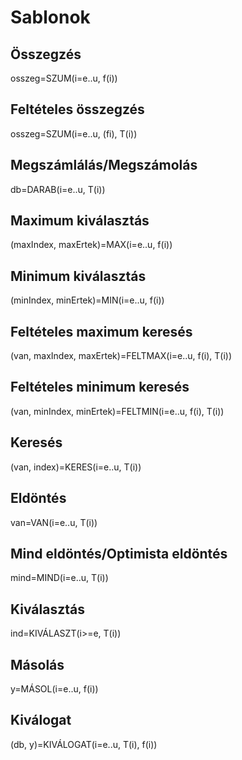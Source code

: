 # Sablonok

## Összegzés

osszeg=SZUM(i=e..u, f(i))

## Feltételes összegzés

osszeg=SZUM(i=e..u, (fi), T(i))

## Megszámlálás/Megszámolás

db=DARAB(i=e..u, T(i))

## Maximum kiválasztás

(maxIndex, maxErtek)=MAX(i=e..u, f(i))

## Minimum kiválasztás

(minIndex, minErtek)=MIN(i=e..u, f(i))

## Feltételes maximum keresés

(van, maxIndex, maxErtek)=FELTMAX(i=e..u, f(i), T(i))

## Feltételes minimum keresés

(van, minIndex, minErtek)=FELTMIN(i=e..u, f(i), T(i))

## Keresés

(van, index)=KERES(i=e..u, T(i))

## Eldöntés

van=VAN(i=e..u, T(i))

## Mind eldöntés/Optimista eldöntés

mind=MIND(i=e..u, T(i))

## Kiválasztás

ind=KIVÁLASZT(i>=e, T(i))

## Másolás

y=MÁSOL(i=e..u, f(i))

## Kiválogat

(db, y)=KIVÁLOGAT(i=e..u, T(i), f(i))
